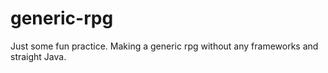 # generic-rpg
Just some fun practice. Making a generic rpg without any frameworks and straight Java.
